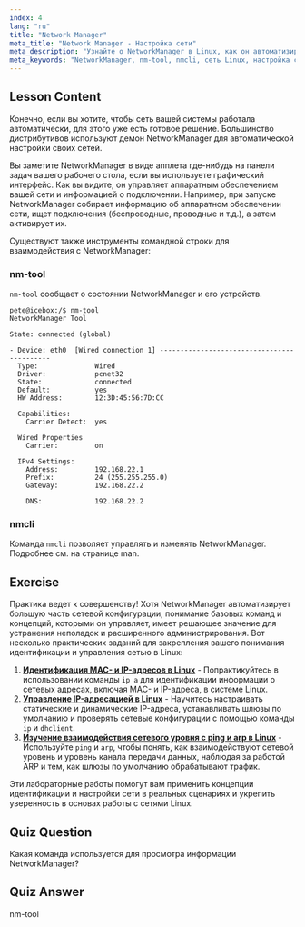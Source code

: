 ```yaml
---
index: 4
lang: "ru"
title: "Network Manager"
meta_title: "Network Manager - Настройка сети"
meta_description: "Узнайте о NetworkManager в Linux, как он автоматизирует настройку сети, и используйте команды nm-tool и nmcli. Начните с этого руководства для начинающих!"
meta_keywords: "NetworkManager, nm-tool, nmcli, сеть Linux, настройка сети, руководство Linux, руководство для начинающих"
---
```


## Lesson Content

Конечно, если вы хотите, чтобы сеть вашей системы работала автоматически, для этого уже есть готовое решение. Большинство дистрибутивов используют демон NetworkManager для автоматической настройки своих сетей.

Вы заметите NetworkManager в виде апплета где-нибудь на панели задач вашего рабочего стола, если вы используете графический интерфейс. Как вы видите, он управляет аппаратным обеспечением вашей сети и информацией о подключении. Например, при запуске NetworkManager собирает информацию об аппаратном обеспечении сети, ищет подключения (беспроводные, проводные и т.д.), а затем активирует их.

Существуют также инструменты командной строки для взаимодействия с NetworkManager:

### nm-tool

`nm-tool` сообщает о состоянии NetworkManager и его устройств.

```plaintext
pete@icebox:/$ nm-tool
NetworkManager Tool

State: connected (global)

- Device: eth0  [Wired connection 1] -------------------------------------------
  Type:              Wired
  Driver:            pcnet32
  State:             connected
  Default:           yes
  HW Address:        12:3D:45:56:7D:CC

  Capabilities:
    Carrier Detect:  yes

  Wired Properties
    Carrier:         on

  IPv4 Settings:
    Address:         192.168.22.1
    Prefix:          24 (255.255.255.0)
    Gateway:         192.168.22.2

    DNS:             192.168.22.2
```

### nmcli

Команда `nmcli` позволяет управлять и изменять NetworkManager. Подробнее см. на странице man.

## Exercise

Практика ведет к совершенству! Хотя NetworkManager автоматизирует большую часть сетевой конфигурации, понимание базовых команд и концепций, которыми он управляет, имеет решающее значение для устранения неполадок и расширенного администрирования. Вот несколько практических заданий для закрепления вашего понимания идентификации и управления сетью в Linux:

1. **[Идентификация MAC- и IP-адресов в Linux](https://labex.io/ru/labs/comptia-identify-mac-and-ip-addresses-in-linux-592731)** - Попрактикуйтесь в использовании команды `ip a` для идентификации информации о сетевых адресах, включая MAC- и IP-адреса, в системе Linux.
2. **[Управление IP-адресацией в Linux](https://labex.io/ru/labs/comptia-manage-ip-addressing-in-linux-592736)** - Научитесь настраивать статические и динамические IP-адреса, устанавливать шлюзы по умолчанию и проверять сетевые конфигурации с помощью команды `ip` и `dhclient`.
3. **[Изучение взаимодействия сетевого уровня с ping и arp в Linux](https://labex.io/ru/labs/comptia-explore-network-layer-interaction-with-ping-and-arp-in-linux-592746)** - Используйте `ping` и `arp`, чтобы понять, как взаимодействуют сетевой уровень и уровень канала передачи данных, наблюдая за работой ARP и тем, как шлюзы по умолчанию обрабатывают трафик.

Эти лабораторные работы помогут вам применить концепции идентификации и настройки сети в реальных сценариях и укрепить уверенность в основах работы с сетями Linux.

## Quiz Question

Какая команда используется для просмотра информации NetworkManager?

## Quiz Answer

nm-tool
